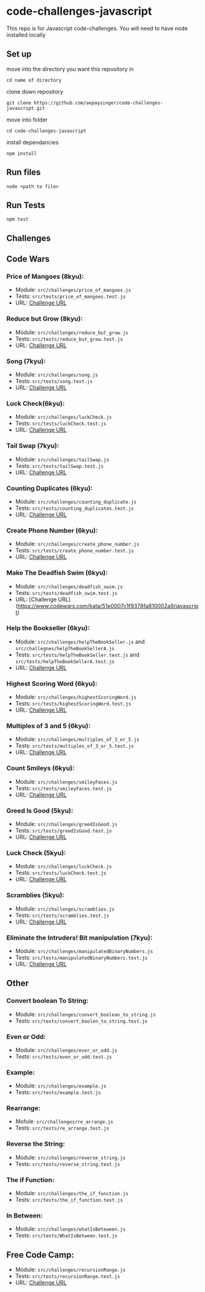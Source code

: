 # code-challenges-javascript
This repo is for Javascript code-challenges.
You will need to have node installed locally
## Set up
move into the directory you want this repository in 
```
cd name of directory
```
clone down repository
```
git clone https://github.com/aepaysinger/code-challenges-javascript.git
```
move into folder
```
cd code-challenges-javascript
```
install dependancies
```
npm install
```

## Run files
```
node <path to file>
```
## Run Tests
```
npm test
```

## Challenges
## Code Wars
### Price of Mangoes (8kyu):
  * Module: `src/challenges/price_of_mangoes.js`
  * Tests: `src/tests/price_of_mangoes.test.js`
  * URL: [Challenge URL](https://www.codewars.com/kata/57a77726bb9944d000000b06/javascript)
### Reduce but Grow (8kyu):
  * Module: `src/challenges/reduce_but_grow.js`
  * Tests: `src/tests/reduce_but_grow.test.js`
  * URL: [Challenge URL](https://www.codewars.com/kata/57f780909f7e8e3183000078/javascript)
### Song (7kyu):
  * Module: `src/challenges/song.js`
  * Tests: `src/tests/song.test.js`
  * URL: [Challenge URL](https://www.codewars.com/kata/6089c7992df556001253ba7d/javascript)
### Luck Check(6kyu):
  * Module: `src/challenges/luckCheck.js`
  * Tests: `src/tests/luckCheck.test.js`
  * URL: [Challenge URL](https://www.codewars.com/kata/5314b3c6bb244a48ab00076c/train/javascript)
### Tail Swap (7kyu):
  * Module: `src/challenges/tailSwap.js`
  * Tests: `src/tests/tailSwap.test.js`
  * URL: [Challenge URL](https://www.codewars.com/kata/5868812b15f0057e05000001/solutions/javascript)
### Counting Duplicates (6kyu):
  * Module: `src/challenges/counting_duplicate.js`
  * Tests: `src/tests/counting_duplicates.test.js`
  * URL: [Challenge URL](https://www.codewars.com/kata/54bf1c2cd5b56cc47f0007a1/javascript)
### Create Phone Number (6kyu):
  * Module: `src/challenges/create_phone_number.js`
  * Tests: `src/tests/create_phone_number.test.js`
  * URL: [Challenge URL](https://www.codewars.com/kata/525f50e3b73515a6db000b83/javascript)
### Make The Deadfish Swim (6kyu):
  * Module: `src/challenges/deadfish_swim.js`
  * Tests: `src/tests/deadfish_swim.test.js`
  * URL: [Challenge URL] (https://www.codewars.com/kata/51e0007c1f9378fa810002a9/javascript)
### Help the Bookseller (6kyu):
  * Module: `src/challenges/helpTheBookSeller.js` and `src/challegnes/helpTheBookSellerA.js`
  * Tests: `src/tests/helpTheBookSeller.test.js` and `src/tests/helpTheBookSellerA.test.js`
  * URL: [Challenge URL](https://www.codewars.com/kata/54dc6f5a224c26032800005c/javascript)
### Highest Scoring Word (6kyu):
  * Module: `src/challenges/highestScoringWord.js`
  * Tests: `src/tests/highestScoringWord.test.js`
  * URL: [Challenge URL](https://www.codewars.com/kata/57eb8fcdf670e99d9b000272/javascript)
### Multiples of 3 and 5 (6kyu):
  * Module: `src/challenges/multiples_of_3_or_5.js`
  * Tests: `src/tests/multiples_of_3_or_5.test.js`
  * URL: [Challenge URL](https://www.codewars.com/kata/514b92a657cdc65150000006/javascript)
### Count Smileys (6kyu):
  * Module: `src/challenges/smileyFaces.js`
  * Tests: `src/tests/smileyFaces.test.js`
  * URL: [Challenge URL](https://www.codewars.com/kata/583203e6eb35d7980400002a/javascript)
### Greed Is Good (5kyu):
  * Module: `src/challenges/greedIsGood.js`
  * Tests: `src/tests/greedIsGood.test.js`
  * URL: [Challenge URL](https://www.codewars.com/kata/5270d0d18625160ada0000e4/javascript)
### Luck Check (5kyu):
  * Module: `src/challenges/luckCheck.js`
  * Tests: `src/tests/luckCheck.test.js`
  * URL: [Challenge URL](https://www.codewars.com/kata/5314b3c6bb244a48ab00076c/javascript)
### Scramblies (5kyu):
  * Module: `src/challenges/scramblies.js`
  * Tests: `src/tests/scramblies.test.js`
  * URL: [Challenge URL](https://www.codewars.com/kata/55c04b4cc56a697bb0000048/javascript)
### Eliminate the Intruders! Bit manipulation (7kyu):
  * Module: `src/challenges/manipulatedBinaryNumbers.js`
  * Tests: `src/tests/manipulatedBinaryNumbers.test.js`
  * URL: [Challenge URL](https://www.codewars.com/kata/5a0d38c9697598b67a000041/javascript)
## Other
### Convert boolean To String:
  * Module: `src/challenges/convert_boolean_to_string.js`
  * Tests: `src/tests/convert_boolen_to_string.test.js`
### Even or Odd:
  * Module: `src/challenges/ever_or_odd.js`
  * Tests: `src/tests/even_or_odd.test.js`
### Example:
  * Module:  `src/challenges/example.js`
  * Tests: `src/tests/example.test.js`
### Rearrange:
  * Mofule: `src/challenges/re_arrange.js`
  * Tests: `src/tests/re_arrange.test.js`
### Reverse the String:
  * Module: `src/challenges/reverse_string.js`
  * Tests: `src/tests/reverse_string.test.js`
### The if Function:
  * Module: `src/challenges/the_if_function.js`
  * Tests: `src/tests/the_if_function.test.js`
### In Between:
  * Module: `src/challenges/whatIsBeteween.js`
  * Tests: `src/tests/WhatIsBetween.test.js`
## Free Code Camp:
  * Module: `src/challenges/recursionRange.js`
  * Tests: `src/tests/recursionRange.test.js`
  * URL: [Challenge URL](https://www.freecodecamp.org/learn/javascript-algorithms-and-data-structures/basic-javascript/use-recursion-to-create-a-range-of-numbers)